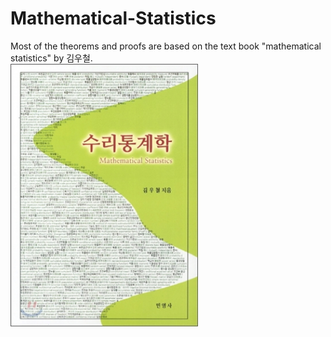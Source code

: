 # Mathematical-Statistics
Most of the theorems and proofs are based on the text book "mathematical statistics" by 김우철.
<br />
<img align="middle" width="300" src="https://github.com/seanie12/mathematical-statistics/blob/master/images/book.png">


